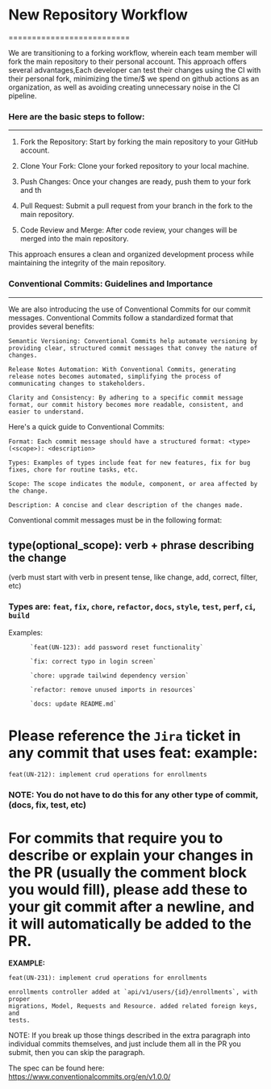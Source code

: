 # New Repository Workflow

==========================

We are transitioning to a forking workflow, wherein each team member will fork the main repository to their personal account. This approach offers several advantages,Each developer can test their changes using the CI with their personal fork, minimizing the time/$ we spend on github actions as an organization, as well as avoiding creating unnecessary noise in the CI pipeline.

### Here are the basic steps to follow:

---

1. Fork the Repository: Start by forking the main repository to your GitHub account.

2. Clone Your Fork: Clone your forked repository to your local machine.

3. Push Changes: Once your changes are ready, push them to your fork and th

4. Pull Request: Submit a pull request from your branch in the fork to the main repository.

5. Code Review and Merge: After code review, your changes will be merged into the main repository.

This approach ensures a clean and organized development process while maintaining the integrity of the main repository.

### Conventional Commits: Guidelines and Importance

---

We are also introducing the use of Conventional Commits for our commit messages. Conventional Commits follow a standardized format that provides several benefits:

    Semantic Versioning: Conventional Commits help automate versioning by providing clear, structured commit messages that convey the nature of changes.

    Release Notes Automation: With Conventional Commits, generating release notes becomes automated, simplifying the process of communicating changes to stakeholders.

    Clarity and Consistency: By adhering to a specific commit message format, our commit history becomes more readable, consistent, and easier to understand.

Here's a quick guide to Conventional Commits:

    Format: Each commit message should have a structured format: <type>(<scope>): <description>

    Types: Examples of types include feat for new features, fix for bug fixes, chore for routine tasks, etc.

    Scope: The scope indicates the module, component, or area affected by the change.

    Description: A concise and clear description of the changes made.

Conventional commit messages must be in the following format:

## type(optional_scope): verb + phrase describing the change

(verb must start with verb in present tense, like change, add, correct, filter, etc)

### Types are: `feat`, `fix`, `chore`, `refactor`, `docs`, `style`, `test`, `perf`, `ci`, `build`

Examples:

          `feat(UN-123): add password reset functionality`

          `fix: correct typo in login screen`

          `chore: upgrade tailwind dependency version`

          `refactor: remove unused imports in resources`

          `docs: update README.md`

# Please reference the `Jira` ticket in any commit that uses feat: example:

```
feat(UN-212): implement crud operations for enrollments
```

### NOTE: You do not have to do this for any other type of commit, (docs, fix, test, etc)

# For commits that require you to describe or explain your changes in the PR (usually the comment block you would fill), please add these to your git commit after a newline, and it will automatically be added to the PR.

**EXAMPLE:**

```
feat(UN-231): implement crud operations for enrollments

enrollments controller added at `api/v1/users/{id}/enrollments`, with proper
migrations, Model, Requests and Resource. added related foreign keys, and
tests.
```

NOTE: If you break up those things described in the extra paragraph into individual commits themselves, and just include them all in the PR you submit, then you can skip the paragraph.

The spec can be found here: https://www.conventionalcommits.org/en/v1.0.0/
